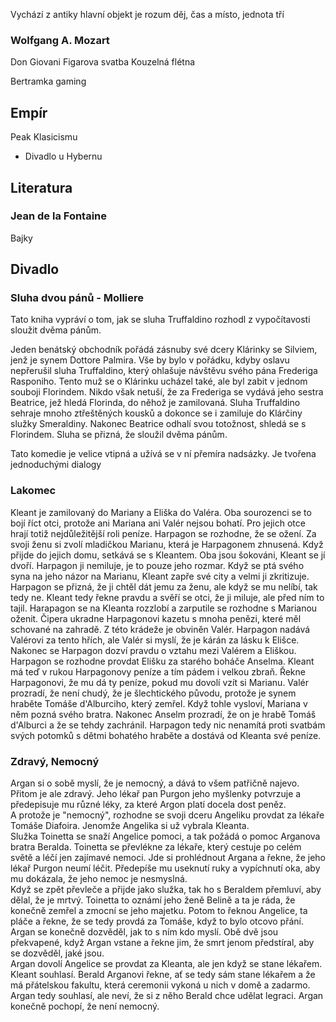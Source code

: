 Vychází z antiky
hlavní objekt je rozum
děj, čas a místo, jednota tří




### Wolfgang A. Mozart
Don Giovani
Figarova svatba
Kouzelná flétna

Bertramka gaming

## Empír
Peak Klasicismu
- Divadlo u Hybernu

## Literatura

### Jean de la Fontaine
Bajky

## Divadlo

### Sluha dvou pánů - Molliere
Tato kniha vypráví o tom, jak se sluha Truffaldino rozhodl z vypočítavosti sloužit dvěma pánům.

Jeden benátský obchodník pořádá zásnuby své dcery Klárinky se Silviem, jenž je synem Dottore Palmira. Vše by bylo v pořádku, kdyby oslavu nepřerušil sluha Truffaldino, který ohlašuje návštěvu svého pána Frederiga Rasponiho. Tento muž se o Klárinku ucházel také, ale byl zabit v jednom souboji Florindem. Nikdo však netuší, že za Frederiga se vydává jeho sestra Beatrice, jež hledá Florinda, do něhož je zamilovaná. Sluha Truffaldino sehraje mnoho ztřeštěných kousků a dokonce se i zamiluje do Klárčiny služky Smeraldiny. Nakonec Beatrice odhalí svou totožnost, shledá se s Florindem. Sluha se přizná, že sloužil dvěma pánům.

Tato komedie je velice vtipná a užívá se v ní přemíra nadsázky. Je tvořena jednoduchými dialogy


### Lakomec
Kleant je zamilovaný do Mariany a Eliška do Valéra. Oba sourozenci se to bojí říct otci, protože ani Mariana ani Valér nejsou bohatí. Pro jejich otce hrají totiž nejdůležitější roli peníze. Harpagon se rozhodne, že se ožení. Za svoji ženu si zvolí mladičkou Marianu, která je Harpagonem zhnusená. Když přijde do jejich domu, setkává se s Kleantem. Oba jsou šokováni, Kleant se jí dvoří. Harpagon ji nemiluje, je to pouze jeho rozmar. Když se ptá svého syna na jeho názor na Marianu, Kleant zapře své city a velmi ji zkritizuje. Harpagon se přizná, že ji chtěl dát jemu za ženu, ale když se mu nelíbí, tak tedy ne. Kleant tedy řekne pravdu a svěří se otci, že ji miluje, ale před ním to tajil. Harapagon se na Kleanta rozzlobí a zarputile se rozhodne s Marianou oženit. Čipera ukradne Harpagonovi kazetu s mnoha penězi, které měl schované na zahradě. Z této krádeže je obviněn Valér. Harpagon nadává Valérovi za tento hřích, ale Valér si myslí, že je kárán za lásku k Elišce. Nakonec se Harpagon dozví pravdu o vztahu mezi Valérem a Eliškou. Harpagon se rozhodne provdat Elišku za starého boháče Anselma. Kleant má teď v rukou Harpagonovy peníze a tím pádem i velkou zbraň. Řekne Harpagonovi, že mu dá ty peníze, pokud mu dovolí vzít si Marianu. Valér prozradí, že není chudý, že je šlechtického původu, protože je synem hraběte Tomáše d'Alburciho, který zemřel. Když tohle vysloví, Mariana v něm pozná svého bratra. Nakonec Anselm prozradí, že on je hrabě Tomáš d'Alburci a že se tehdy zachránil. Harpagon tedy nic nenamítá proti svatbám svých potomků s dětmi bohatého hraběte a dostává od Kleanta své peníze.

### Zdravý, Nemocný 

Argan si o sobě myslí, že je nemocný, a dává to všem patřičně najevo. Přitom je ale zdravý. Jeho lékař pan Purgon jeho myšlenky potvrzuje a předepisuje mu různé léky, za které Argon platí docela dost peněz.  
A protože je "nemocný", rozhodne se svoji dceru Angeliku provdat za lékaře Tomáše Diafoira. Jenomže Angelika si už vybrala Kleanta.  
Služka Toinetta se snaží Angelice pomoci, a tak požádá o pomoc Arganova bratra Beralda. Toinetta se převlékne za lékaře, který cestuje po celém světě a léčí jen zajímavé nemoci. Jde si prohlédnout Argana a řekne, že jeho lékař Purgon neumí léčit. Předepíše mu useknutí ruky a vypíchnutí oka, aby mu dokázala, že jeho nemoc je nesmyslná.  
Když se zpět převleče a přijde jako služka, tak ho s Beraldem přemluví, aby dělal, že je mrtvý. Toinetta to oznámí jeho ženě Belině a ta je ráda, že konečně zemřel a zmocní se jeho majetku. Potom to řeknou Angelice, ta pláče a řekne, že se tedy provdá za Tomáše, když to bylo otcovo přání. Argan se konečně dozvěděl, jak to s ním kdo myslí. Obě dvě jsou překvapené, když Argan vstane a řekne jim, že smrt jenom předstíral, aby se dozvěděl, jaké jsou.  
Argan dovolí Angelice se provdat za Kleanta, ale jen když se stane lékařem. Kleant souhlasí. Berald Arganovi řekne, ať se tedy sám stane lékařem a že má přátelskou fakultu, která ceremonii vykoná u nich v domě a zadarmo. Argan tedy souhlasí, ale neví, že si z něho Berald chce udělat legraci. Argan konečně pochopí, že není nemocný.


